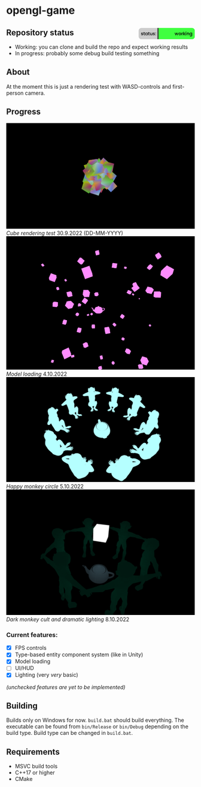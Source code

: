 # opengl-game
## Repository status <img src="status.png?" width="150" height="30" align="right"/>

- Working: you can clone and build the repo and expect working results
- In progress: probably some debug build testing something

## About
At the moment this is just a rendering test with WASD-controls and first-person camera.
## Progress
![Image showing the game](/screenshot.png)
*Cube rendering test* 30.9.2022 (DD-MM-YYYY)
![Image also showing the game](/screenshot2.png)
*Model loading* 4.10.2022
![Image also showing the game](/screenshot3.png)
*Happy monkey circle* 5.10.2022
![Image showing the lighting](/screenshot4.png)
*Dark monkey cult and dramatic lighting* 8.10.2022
### Current features:
- [x] FPS controls
- [x] Type-based entity component system (like in Unity)
- [x] Model loading
- [ ] UI/HUD
- [x] Lighting (very *very* basic)

*(unchecked features are yet to be implemented)*
## Building
Builds only on Windows for now. ``build.bat`` should build everything. The executable can be found from ``bin/Release`` or ``bin/Debug`` depending on the build type. Build type can be changed in ``build.bat``.
## Requirements
- MSVC build tools
- C++17 or higher
- CMake